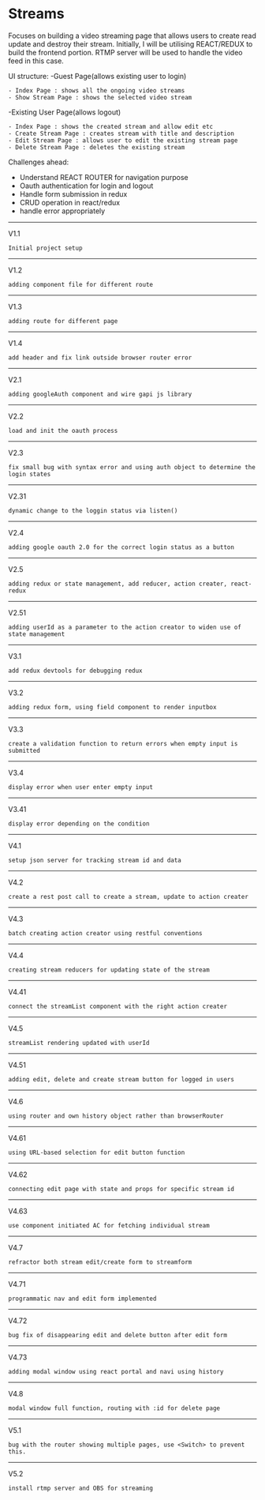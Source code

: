 # Streams

Focuses on building a video streaming page that allows users to create read update and destroy their stream. Initially, I will be utilising REACT/REDUX to build the frontend portion. RTMP server will be used to handle the video feed in this case.

UI structure:
-Guest Page(allows existing user to login)

    - Index Page : shows all the ongoing video streams
    - Show Stream Page : shows the selected video stream

-Existing User Page(allows logout)

    - Index Page : shows the created stream and allow edit etc
    - Create Stream Page : creates stream with title and description
    - Edit Stream Page : allows user to edit the existing stream page
    - Delete Stream Page : deletes the existing stream


Challenges ahead:

- Understand REACT ROUTER for navigation purpose
- Oauth authentication for login and logout
- Handle form submission in redux
- CRUD operation in react/redux
- handle error appropriately

-------------------------------------------------------------
V1.1

    Initial project setup

-------------------------------------------------------------
V1.2

    adding component file for different route

-------------------------------------------------------------
V1.3

    adding route for different page

-------------------------------------------------------------
V1.4

    add header and fix link outside browser router error

-------------------------------------------------------------
V2.1

    adding googleAuth component and wire gapi js library

-------------------------------------------------------------
V2.2

    load and init the oauth process

-------------------------------------------------------------
V2.3

    fix small bug with syntax error and using auth object to determine the login states

-------------------------------------------------------------
V2.31

    dynamic change to the loggin status via listen()

-------------------------------------------------------------
V2.4

    adding google oauth 2.0 for the correct login status as a button
    
-------------------------------------------------------------
V2.5

    adding redux or state management, add reducer, action creater, react-redux
    
-------------------------------------------------------------
V2.51

    adding userId as a parameter to the action creator to widen use of state management

    
-------------------------------------------------------------
V3.1

    add redux devtools for debugging redux

    
-------------------------------------------------------------
V3.2

    adding redux form, using field component to render inputbox

    
-------------------------------------------------------------
V3.3

    create a validation function to return errors when empty input is submitted

    
-------------------------------------------------------------
V3.4

    display error when user enter empty input

    
-------------------------------------------------------------
V3.41

    display error depending on the condition

    
-------------------------------------------------------------
V4.1

    setup json server for tracking stream id and data

    
-------------------------------------------------------------
V4.2

    create a rest post call to create a stream, update to action creater

    
-------------------------------------------------------------
V4.3

    batch creating action creator using restful conventions

    
-------------------------------------------------------------
V4.4

    creating stream reducers for updating state of the stream

    
-------------------------------------------------------------
V4.41

    connect the streamList component with the right action creater

    
-------------------------------------------------------------
V4.5

    streamList rendering updated with userId

-------------------------------------------------------------
V4.51

    adding edit, delete and create stream button for logged in users

-------------------------------------------------------------
V4.6

    using router and own history object rather than browserRouter

-------------------------------------------------------------
V4.61

    using URL-based selection for edit button function

-------------------------------------------------------------
V4.62

    connecting edit page with state and props for specific stream id

-------------------------------------------------------------
V4.63

    use component initiated AC for fetching individual stream

-------------------------------------------------------------
V4.7

    refractor both stream edit/create form to streamform

-------------------------------------------------------------
V4.71

    programmatic nav and edit form implemented

-------------------------------------------------------------
V4.72

    bug fix of disappearing edit and delete button after edit form

    
-------------------------------------------------------------
V4.73

    adding modal window using react portal and navi using history

    
-------------------------------------------------------------
V4.8

    modal window full function, routing with :id for delete page

    
-------------------------------------------------------------
V5.1

    bug with the router showing multiple pages, use <Switch> to prevent this.

    
-------------------------------------------------------------
V5.2

    install rtmp server and OBS for streaming

    



